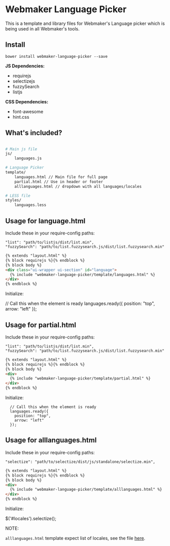 # Webmaker Language Picker

This is a template and library files for Webmaker's Language picker which is being used in all Webmaker's tools.

## Install

```
bower install webmaker-language-picker --save
```

**JS Dependencies:**

* requirejs
* selectizejs
* fuzzySearch
* listjs

**CSS Dependencies:**

* font-awesome
* hint.css


## What's included?

```bash

# Main js file
js/
    languages.js

# Language Picker
template/
    languages.html // Main file for full page
    partial.html // Use in header or footer
    alllanguages.html // dropdown with all languages/locales

# LESS file
styles/
    languages.less
```

## Usage for language.html

Include these in your require-config paths:

    "list": "path/to/listjs/dist/list.min",
    "fuzzySearch": "path/to/list.fuzzysearch.js/dist/list.fuzzysearch.min"

```html
{% extends "layout.html" %}
{% block requirejs %}{% endblock %}
{% block body %}
<div class="ui-wrapper ui-section" id="language">
  {% include "webmaker-language-picker/template/languages.html" %}
</div>
{% endblock %}
```

Initialize:

  // Call this when the element is ready
  languages.ready({
    position: "top",
    arrow: "left"
  });

## Usage for partial.html

Include these in your require-config paths:

    "list": "path/to/listjs/dist/list.min",
    "fuzzySearch": "path/to/list.fuzzysearch.js/dist/list.fuzzysearch.min"

```html
{% extends "layout.html" %}
{% block requirejs %}{% endblock %}
{% block body %}
<div>
  {% include "webmaker-language-picker/template/partial.html" %}
</div>
{% endblock %}
```

Initialize:

```
  // Call this when the element is ready
  languages.ready({
    position: "top",
    arrow: "left"
  });
```

## Usage for alllanguages.html

Include these in your require-config paths:

    "selectize": "path/to/selectize/dist/js/standalone/selectize.min",

```html
{% extends "layout.html" %}
{% block requirejs %}{% endblock %}
{% block body %}
<div>
  {% include "webmaker-language-picker/template/alllanguages.html" %}
</div>
{% endblock %}
```

Initialize:

$('#locales').selectize();

NOTE:

`alllanguages.html` template expect list of locales, see the file [here](template/alllanguages.html).
